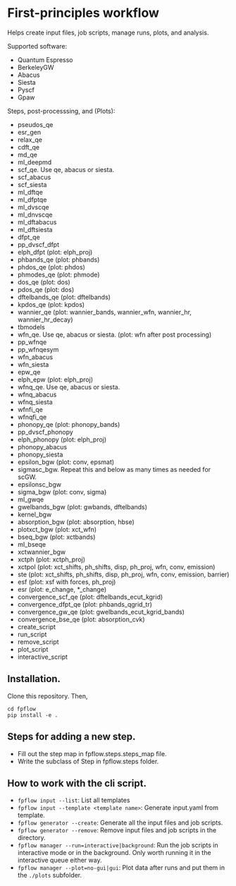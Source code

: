# First-principles workflow

Helps create input files, job scripts, manage runs, plots, and analysis. 

Supported software:
- Quantum Espresso
- BerkeleyGW
- Abacus
- Siesta
- Pyscf
- Gpaw

Steps, post-processsing, and (Plots):
- pseudos_qe
- esr_gen
- relax_qe
- cdft_qe
- md_qe
- ml_deepmd
- scf_qe. Use qe, abacus or siesta. 
- scf_abacus
- scf_siesta
- ml_dftqe
- ml_dfptqe
- ml_dvscqe
- ml_dnvscqe
- ml_dftabacus
- ml_dftsiesta
- dfpt_qe
- pp_dvscf_dfpt
- elph_dfpt (plot: elph_proj) 
- phbands_qe (plot: phbands)
- phdos_qe (plot: phdos)
- phmodes_qe (plot: phmode)
- dos_qe (plot: dos)
- pdos_qe (plot: dos)
- dftelbands_qe (plot: dftelbands)
- kpdos_qe (plot: kpdos)
- wannier_qe (plot: wannier_bands, wannier_wfn, wannier_hr, wannier_hr_decay)
- tbmodels
- wfn_qe.  Use qe, abacus or siesta. (plot: wfn after post processing) 
- pp_wfnqe
- pp_wfnqesym
- wfn_abacus
- wfn_siesta
- epw_qe
- elph_epw (plot: elph_proj) 
- wfnq_qe.  Use qe, abacus or siesta. 
- wfnq_abacus
- wfnq_siesta
- wfnfi_qe
- wfnqfi_qe
- phonopy_qe (plot: phonopy_bands)
- pp_dvscf_phonopy
- elph_phonopy (plot: elph_proj) 
- phonopy_abacus
- phonopy_siesta
- epsilon_bgw (plot: conv, epsmat)
- sigmasc_bgw. Repeat this and below as many times as needed for scGW. 
- epsilonsc_bgw
- sigma_bgw (plot: conv, sigma)
- ml_gwqe
- gwelbands_bgw (plot: gwbands, dftelbands)
- kernel_bgw
- absorption_bgw (plot: absorption, hbse)
- plotxct_bgw (plot: xct_wfn)
- bseq_bgw (plot: xctbands)
- ml_bseqe
- xctwannier_bgw
- xctph (plot: xctph_proj)
- xctpol (plot: xct_shifts, ph_shifts, disp, ph_proj, wfn, conv, emission)
- ste (plot: xct_shifts, ph_shifts, disp, ph_proj, wfn, conv, emission, barrier)
- esf (plot: xsf with forces, ph_proj)
- esr (plot: e_change, *_change)
- convergence_scf_qe (plot: dftelbands_ecut_kgrid)
- convergence_dfpt_qe (plot: phbands_qgrid_tr)
- convergence_gw_qe (plot: gwelbands_ecut_kgrid_bands)
- convergence_bse_qe (plot: absorption_cvk)
- create_script
- run_script
- remove_script
- plot_script
- interactive_script

## Installation. 
Clone this repository. Then,

```
cd fpflow
pip install -e .
```


## Steps for adding a new step.
- Fill out the step map in fpflow.steps.steps_map file. 
- Write the subclass of Step in fpflow.steps folder.

## How to work with the cli script. 
- `fpflow input --list`: List all templates
- `fpflow input --template <template name>`: Generate input.yaml from template. 
- `fpflow generator --create`: Generate all the input files and job scripts.
- `fpflow generator --remove`: Remove input files and job scripts in the directory.
- `fpflow manager --run=interactive|background`: Run the job scripts in interactive mode or in the background. 
Only worth running it in the interactive queue either way.
- `fpflow manager --plot=no-gui|gui`: Plot data after runs and put them in the `./plots` subfolder. 